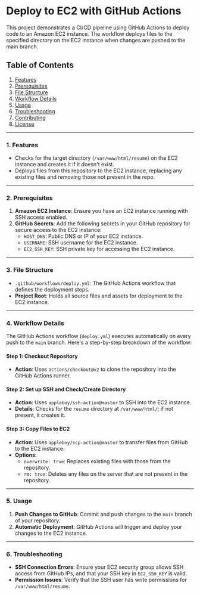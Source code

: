 # Deploy to EC2 with GitHub Actions

This project demonstrates a CI/CD pipeline using GitHub Actions to deploy code to an Amazon EC2 instance. The workflow deploys files to the specified directory on the EC2 instance when changes are pushed to the main branch.

## Table of Contents

1. [Features](#features)
2. [Prerequisites](#prerequisites)
3. [File Structure](#file-structure)
4. [Workflow Details](#workflow-details)
5. [Usage](#usage)
6. [Troubleshooting](#troubleshooting)
7. [Contributing](#contributing)
8. [License](#license)

---

### 1. Features <a name="features"></a>

- Checks for the target directory (`/var/www/html/resume`) on the EC2 instance and creates it if it doesn't exist.
- Deploys files from this repository to the EC2 instance, replacing any existing files and removing those not present in the repo.

---

### 2. Prerequisites <a name="prerequisites"></a>

1. **Amazon EC2 Instance**: Ensure you have an EC2 instance running with SSH access enabled.
2. **GitHub Secrets**: Add the following secrets in your GitHub repository for secure access to the EC2 instance:
   - `HOST_DNS`: Public DNS or IP of your EC2 instance.
   - `USERNAME`: SSH username for the EC2 instance.
   - `EC2_SSH_KEY`: SSH private key for accessing the EC2 instance.

---

### 3. File Structure <a name="file-structure"></a>

- `.github/workflows/deploy.yml`: The GitHub Actions workflow that defines the deployment steps.
- **Project Root**: Holds all source files and assets for deployment to the EC2 instance.

---

### 4. Workflow Details <a name="workflow-details"></a>

The GitHub Actions workflow (`deploy.yml`) executes automatically on every push to the `main` branch. Here's a step-by-step breakdown of the workflow:

#### Step 1: Checkout Repository
- **Action**: Uses `actions/checkout@v2` to clone the repository into the GitHub Actions runner.

#### Step 2: Set up SSH and Check/Create Directory
- **Action**: Uses `appleboy/ssh-action@master` to SSH into the EC2 instance.
- **Details**: Checks for the `resume` directory at `/var/www/html/`; if not present, it creates it.

#### Step 3: Copy Files to EC2
- **Action**: Uses `appleboy/scp-action@master` to transfer files from GitHub to the EC2 instance.
- **Options**:
  - `overwrite: true`: Replaces existing files with those from the repository.
  - `rm: true`: Deletes any files on the server that are not present in the repository.

---

### 5. Usage <a name="usage"></a>

1. **Push Changes to GitHub**: Commit and push changes to the `main` branch of your repository.
2. **Automatic Deployment**: GitHub Actions will trigger and deploy your changes to the EC2 instance.

---

### 6. Troubleshooting <a name="troubleshooting"></a>

- **SSH Connection Errors**: Ensure your EC2 security group allows SSH access from GitHub IPs, and that your SSH key in `EC2_SSH_KEY` is valid.
- **Permission Issues**: Verify that the SSH user has write permissions for `/var/www/html/resume`.

